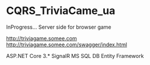 # CQRS_TriviaCame_ua
InProgress...
Server side for browser game

http://triviagame.somee.com
http://triviagame.somee.com/swagger/index.html

ASP.NET Core 3.*
SignalR
MS SQL DB 
Entity Framework

